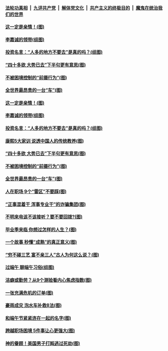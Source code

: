 ####  [法轮功真相](../../../../basic/blob/master/README.md?t=06281431) &nbsp;|&nbsp; [九评共产党](../../../../9ping.md/blob/master/README.md?t=06281431) &nbsp;|&nbsp; [解体党文化](../../../../jtdwh.md/blob/master/README.md?t=06281431)  &nbsp;|&nbsp; [共产主义的终极目的](../../../../gczydzjmd.md/blob/master/README.md?t=06281431) &nbsp;|&nbsp; [魔鬼在统治我们的世界](../../../../mgztzwmdsj.md/blob/master/README.md?t=06281431) 

#### [这一定是亲情！(图)](../pages/p8/937905.md?t=06281431) 

#### [李嘉诚的领带(组图)](../pages/p8/937484.md?t=06281431) 

#### [投资名言：“人多的地方不要去”是真的吗？(组图)](../pages/p8/937855.md?t=06281431) 

#### [“四十多欲 大势已去”下半句更有意思(图)](../pages/p8/937811.md?t=06281431) 

#### [不被困境控制的“前摄行为”(图)](../pages/p8/937145.md?t=06281431) 

#### [全世界最昂贵的一台“车”(图)](../pages/p8/937477.md?t=06281431) 

#### [这一定是亲情！(图)](../pages/p8/937905.md?t=06281431) 

#### [李嘉诚的领带(组图)](../pages/p8/937484.md?t=06281431) 

#### [投资名言：“人多的地方不要去”是真的吗？(组图)](../pages/p8/937855.md?t=06281431) 

#### [康熙5大家训 说透中国人的传统教养(图)](../pages/p8/937696.md?t=06281431) 

#### [“四十多欲 大势已去”下半句更有意思(图)](../pages/p8/937811.md?t=06281431) 

#### [不被困境控制的“前摄行为”(图)](../pages/p8/937145.md?t=06281431) 

#### [全世界最昂贵的一台“车”(图)](../pages/p8/937477.md?t=06281431) 

#### [人在职场 9个“雷区”不要踩(图)](../pages/p8/937766.md?t=06281431) 

#### [“正事混着干 浑事专业干”的诈骗集团(图)](../pages/p8/937732.md?t=06281431) 

#### [不明来电该不该接听？要不要回拨?(图)](../pages/p8/936929.md?t=06281431) 

#### [毕业季来临 你想过怎样的人生？(图)](../pages/p8/937661.md?t=06281431) 

#### [一个故事 秒懂“成熟”的真正意义(图)](../pages/p8/936405.md?t=06281431) 

#### [“穷不碰三艺 富不亲三人”古人为何这么说？(图)](../pages/p8/937602.md?t=06281431) 

#### [过端午 聊端午习俗(组图)](../pages/p8/937246.md?t=06281431) 

#### [洁癖或勤劳？从9个测验看内心焦虑指数(图)](../pages/p8/937558.md?t=06281431) 

#### [一张充满危机的订单(图)](../pages/p8/936981.md?t=06281431) 

#### [豪雨成灾 泡水车补救8法(图)](../pages/p8/937526.md?t=06281431) 

#### [和端午节紧紧连在一起的名字(图)](../pages/p8/937448.md?t=06281431) 

#### [跨越职场困境 5件事让心更强大(图)](../pages/p8/937375.md?t=06281431) 

#### [神的眷顾！美国男子打盹逃过死劫(图)](../pages/p8/936985.md?t=06281431) 

